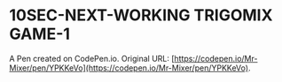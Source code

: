# 10SEC-NEXT-WORKING TRIGOMIX GAME-1

A Pen created on CodePen.io. Original URL: [https://codepen.io/Mr-Mixer/pen/YPKKeVo](https://codepen.io/Mr-Mixer/pen/YPKKeVo).

